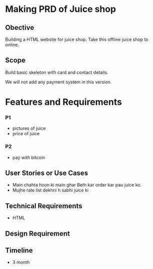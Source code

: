 # Making PRD of Juice shop

## Obective

Building a HTML website for juice shop. Take this offline juice shop to online.

## Scope

Build basic skeleton with card and contact details.

We will not add any payment system in this version.

# Features and Requirements

### P1

- pictures of juice
- price of juice

### P2

- pay with bitcoin

## User Stories or Use Cases

- Main chahta hoon ki main ghar Beth kar order kar pau juice ko.
- Mujhe rate list dekhni h sabhi juice ki

## Technical Requirements

- HTML

## Design Requirement

## Timeline

- 3 month
